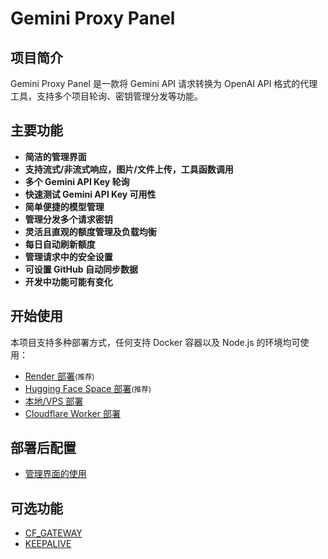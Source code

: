 # Gemini Proxy Panel

## 项目简介

Gemini Proxy Panel 是一款将 Gemini API 请求转换为 OpenAI API 格式的代理工具，支持多个项目轮询、密钥管理分发等功能。

## 主要功能

- **简洁的管理界面**
- **支持流式/非流式响应，图片/文件上传，工具函数调用**
- **多个 Gemini API Key 轮询**
- **快速测试 Gemini API Key 可用性**
- **简单便捷的模型管理**
- **管理分发多个请求密钥**
- **灵活且直观的额度管理及负载均衡**
- **每日自动刷新额度**
- **管理请求中的安全设置**
- **可设置 GitHub 自动同步数据**
- **开发中功能可能有变化**

## 开始使用

本项目支持多种部署方式，任何支持 Docker 容器以及 Node.js 的环境均可使用：

- [Render 部署](Deploy/Render/Render部署.md)<small>(推荐)</small>
- [Hugging Face Space 部署](Deploy/HuggingFace/Hugging%20Face%20Space部署.md)<small>(推荐)</small>
- [本地/VPS 部署](Deploy/Local/本地部署.md)
- [Cloudflare Worker 部署](Deploy/Worker/Cloudflare%20Worker部署.md)

## 部署后配置

- [管理界面的使用](Usage/配置API连接.md)

## 可选功能

- [CF_GATEWAY](Usage/CF_GATEWAY.md)
- [KEEPALIVE](Usage/KEEPALIVE.md)